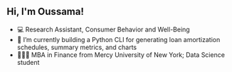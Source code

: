 ## Hi, I'm Oussama!
- 💻 Research Assistant, Consumer Behavior and Well-Being  
- 🔬 I’m currently building a Python CLI for generating loan amortization schedules, summary metrics, and charts
- 👨🏻‍🎓 MBA in Finance from Mercy University of New York; Data Science student
